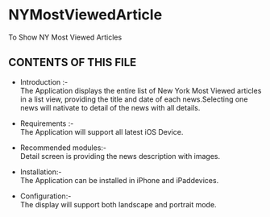 # NYMostViewedArticle
To Show NY Most Viewed Articles

CONTENTS OF THIS FILE
---------------------
   
 * Introduction :-  
 The Application displays the entire list of New York Most Viewed articles in a list view, providing the title and date of each news.Selecting one news will nativate to detail of the news with all details.
 
 
 * Requirements :-   
  The Application will support all latest iOS Device.
 
 
 * Recommended modules:-  
 Detail screen is providing the news description with images.
 
 
 * Installation:-  
 The Application can be installed in iPhone and iPaddevices.
 
 
 * Configuration:-  
 The display will support both landscape and portrait mode.
